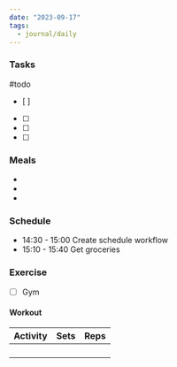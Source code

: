 ```yaml
---
date: "2023-09-17"
tags:
  - journal/daily
---
```

### Tasks
#todo 
- [ ] 
- [ ] 
- [ ] 
- [ ] 

### Meals
- 
- 
- 

### Schedule
- 14:30 - 15:00 Create schedule workflow
- 15:10 - 15:40 Get groceries
### Exercise
- [ ] Gym 
#### Workout
| Activity | Sets | Reps |
| ---- | ---- | -------- |
|      |      |          |
|      |      |          |
|      |      |          |
|      |      |          |
